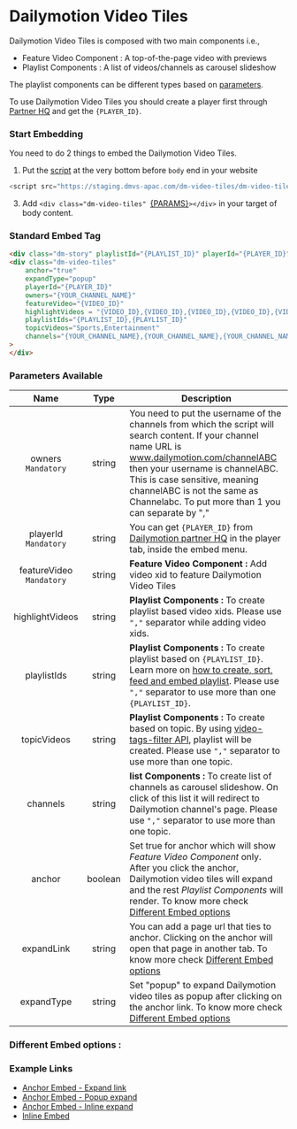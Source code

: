 # Dailymotion Video Tiles

Dailymotion Video Tiles is composed with two main components i.e., 
- Feature Video Component : A top-of-the-page video with previews
- Playlist Components : A list of videos/channels as carousel slideshow

The playlist components can be different types based on [parameters](#parameters-available). 

To use Dailymotion Video Tiles you should create a player first through [Partner HQ](https://www.dailymotion.com/partner/x1wzpns/embed/players) and get the `{PLAYER_ID}`.


### Start Embedding

You need to do 2 things to embed the Dailymotion Video Tiles.

1. Put the [script](https://staging.dmvs-apac.com/dm-video-tiles/dm-video-tiles.js) at the very bottom before `body` end in your website
```js
<script src="https://staging.dmvs-apac.com/dm-video-tiles/dm-video-tiles.js"></script>
```
3. Add `<div class="dm-video-tiles" `[{PARAMS}](#parameters-available)`></div>` in your target of body content.


### Standard Embed Tag

```html
<div class="dm-story" playlistId="{PLAYLIST_ID}" playerId="{PLAYER_ID}" style="height: 230px;"></div>
<div class="dm-video-tiles"
    anchor="true"
    expandType="popup"
    playerId="{PLAYER_ID}"
    owners="{YOUR_CHANNEL_NAME}"
    featureVideo="{VIDEO_ID}"
    highlightVideos = "{VIDEO_ID},{VIDEO_ID},{VIDEO_ID},{VIDEO_ID},{VIDEO_ID}"
    playlistIds="{PLAYLIST_ID},{PLAYLIST_ID}"
    topicVideos="Sports,Entertainment"
    channels="{YOUR_CHANNEL_NAME},{YOUR_CHANNEL_NAME},{YOUR_CHANNEL_NAME},{YOUR_CHANNEL_NAME}" 
>
</div>
```

### Parameters Available

| Name | Type | Description |
| :---: | :---: | --- |
| owners <br /> `Mandatory` | string | You need to put the username of the channels from which the script will search content. If your channel name URL is www.dailymotion.com/channelABC then your username is channelABC. This is case sensitive, meaning channelABC is not the same as Channelabc. To put more than 1 you can separate by ","
| playerId <br /> `Mandatory` | string | You can get `{PLAYER_ID}` from [Dailymotion partner HQ](https://www.dailymotion.com/partner/x1wzpns/embed/players) in the player tab, inside the embed menu. |
| featureVideo <br /> `Mandatory` | string | **Feature Video Component :** Add video xid to feature Dailymotion Video Tiles|
| highlightVideos | string | **Playlist Components :** To create playlist based video xids. Please use `","` separator while adding video xids.|
| playlistIds | string | **Playlist Components :** To create playlist based on `{PLAYLIST_ID}`. Learn more on [how to create, sort, feed and embed playlist](https://faq.dailymotion.com/hc/en-us/sections/360003674799-Playlist).  Please use `","` separator to use more than one `{PLAYLIST_ID}`. |
| topicVideos | string | **Playlist Components :** To create based on topic. By using [video-tags-filter API](https://developer.dailymotion.com/api/#video-tags-filter), playlist will be created. Please use `","` separator to use more than one topic.  |
| channels | string | **list Components :** To create list of channels as carousel slideshow. On click of this list it will redirect to Dailymotion channel's page. Please use `","` separator to use more than one topic.  |
| anchor | boolean | Set true for anchor which will show *Feature Video Component* only. After you click the anchor, Dailymotion video tiles will expand and the rest *Playlist Components* will render. To know more check [Different Embed options]() |
| expandLink | string | You can add a page url that ties to anchor. Clicking on the anchor will open that page in another tab. To know more check [Different Embed options]() |
| expandType | string | Set "popup" to expand Dailymotion video tiles as popup after clicking on the anchor link. To know more check [Different Embed options]() |

### Different Embed options :




### Example Links
- [Anchor Embed - Expand link](https://staging.dmvs-apac.com/dm-video-tiles/lab/anchor_expand_link.html)
- [Anchor Embed - Popup expand](https://staging.dmvs-apac.com/dm-video-tiles/lab/anchor_expand_popup.html)
- [Anchor Embed - Inline expand](https://staging.dmvs-apac.com/dm-video-tiles/lab/anchor_expand_inline.html)
- [Inline Embed](https://staging.dmvs-apac.com/dm-video-tiles/lab/inline_embed.html)

